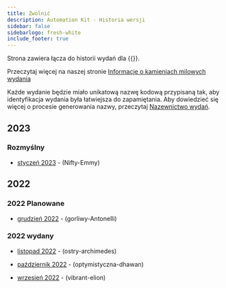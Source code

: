 ```yaml
---
title: Zwolnić
description: Automation Kit - Historia wersji
sidebar: false
sidebarlogo: fresh-white
include_footer: true
---
```

Strona zawiera łącza do historii wydań dla {{<product-name>}}.

Przeczytaj więcej na naszej stronie [Informacje o kamieniach milowych wydania](/pl/releases/milestones)

Każde wydanie będzie miało unikatową nazwę kodową przypisaną tak, aby identyfikacja wydania była łatwiejsza do zapamiętania. Aby dowiedzieć się więcej o procesie generowania nazwy, przeczytaj [Nazewnictwo wydań](/pl/releases/naming).

## 2023

### Rozmyślny

- [styczeń 2023](/pl/releases/january-2023) - (Nifty-Emmy)

## 2022

### 2022 Planowane

- [grudzień 2022](/pl/releases/december-2022) - (gorliwy-Antonelli)

### 2022 wydany

- [listopad 2022](/pl/releases/november-2022) - (ostry-archimedes)

- [październik 2022](/pl/releases/october-2022) - (optymistyczna-dhawan)

- [wrzesień 2022](/pl/releases/september-2022) - (vibrant-elion)
